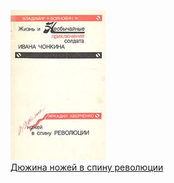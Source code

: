 ![](Дюжина%20ножей%20в%20спину%20революции.jpg)  
[Дюжина ножей в спину революции](Дюжина%20ножей%20в%20спину%20революции.txt)
